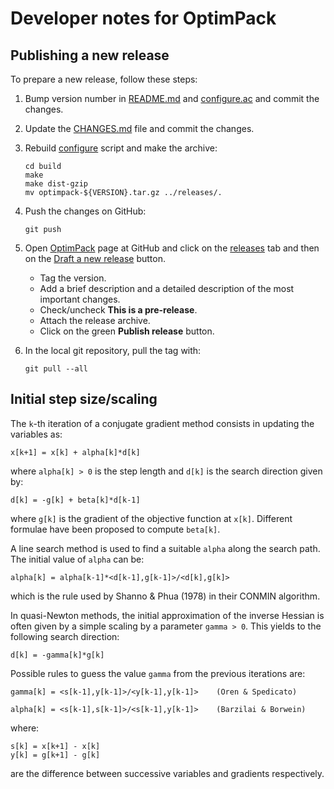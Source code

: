 # Developer notes for OptimPack

## Publishing a new release

To prepare a new release, follow these steps:

1. Bump version number in [README.md](./README.md) and
   [configure.ac](./configure.ac) and commit the changes.

2. Update the [CHANGES.md](./CHANGES.md) file and commit the changes.

3. Rebuild [configure](./configure) script and make the archive:
   ```
   cd build
   make
   make dist-gzip
   mv optimpack-${VERSION}.tar.gz ../releases/.
   ```

4. Push the changes on GitHub:
   ```
   git push
   ```

5. Open [OptimPack](https://github.com/emmt/OptimPack) page at GitHub and click
   on the [releases](https://github.com/emmt/OptimPack/releases) tab and then
   on the [Draft a new release](https://github.com/emmt/OptimPack/releases/new)
   button.

   - Tag the version.
   - Add a brief description and a detailed description of the most important
     changes.
   - Check/uncheck **This is a pre-release**.
   - Attach the release archive.
   - Click on the green **Publish release** button.

6. In the local git repository, pull the tag with:
   ```
   git pull --all
   ```


## Initial step size/scaling

The `k`-th iteration of a conjugate gradient method consists in updating the
variables as:

    x[k+1] = x[k] + alpha[k]*d[k]

where `alpha[k] > 0` is the step length and `d[k]` is the search direction
given by:

    d[k] = -g[k] + beta[k]*d[k-1]

where `g[k]` is the gradient of the objective function at `x[k]`.  Different
formulae have been proposed to compute `beta[k]`.

A line search method is used to find a suitable `alpha` along the search
path.  The initial value of `alpha` can be:

    alpha[k] = alpha[k-1]*<d[k-1],g[k-1]>/<d[k],g[k]>

which is the rule used by Shanno & Phua (1978) in their CONMIN algorithm.


In quasi-Newton methods, the initial approximation of the inverse Hessian is
often given by a simple scaling by a parameter `gamma > 0`.  This yields to
the following search direction:

    d[k] = -gamma[k]*g[k]

Possible rules to guess the value `gamma` from the previous iterations are:

    gamma[k] = <s[k-1],y[k-1]>/<y[k-1],y[k-1]>    (Oren & Spedicato)

    alpha[k] = <s[k-1],s[k-1]>/<s[k-1],y[k-1]>    (Barzilai & Borwein)

where:

    s[k] = x[k+1] - x[k]
    y[k] = g[k+1] - g[k]

are the difference between successive variables and gradients respectively.
